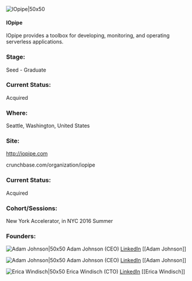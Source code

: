 

![IOpipe|50x50](https://apimg.techstars.com/connect/images/image_files/57c4762f808320da7800002e/original/IOpipe-Logo-512.png)

#### IOpipe
IOpipe provides a toolbox for developing, monitoring, and operating serverless applications.

### Stage: 
Seed - Graduate 

### Current Status: 
Acquired

### Where:
Seattle, Washington, United States

### Site:
http://iopipe.com



crunchbase.com/organization/iopipe

### Current Status: 
Acquired

### Cohort/Sessions: 
New York Accelerator, in NYC 2016 Summer

### Founders: 

![Adam Johnson|50x50](https://apimg.techstars.com/connect/images/image_files/57e03ee7c2f1c48f0d000007/original/IMG_2557.JPG) Adam Johnson (CEO) [LinkedIn](https://linkedin.com/in/adjohn) [[Adam Johnson]]

![Adam Johnson|50x50](https://apimg.techstars.com/connect/images/image_files/57e03ee7c2f1c48f0d000007/original/IMG_2557.JPG) Adam Johnson (CEO) [LinkedIn](https://linkedin.com/in/adjohn) [[Adam Johnson]]

![Erica Windisch|50x50](https://apimg.techstars.com/connect/images/image_files/58f8226c9c66a9440b000000/original/IMG_20170418_084821.jpg) Erica Windisch (CTO) [LinkedIn](https://linkedin.com/in/ewindisch) [[Erica Windisch]]


